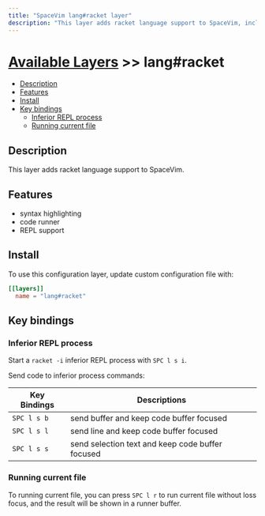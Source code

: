 ```yaml
---
title: "SpaceVim lang#racket layer"
description: "This layer adds racket language support to SpaceVim, including syntax highlighting, code runner and REPL support."
---
```


# [Available Layers](../../) >> lang#racket

<!-- vim-markdown-toc GFM -->

- [Description](#description)
- [Features](#features)
- [Install](#install)
- [Key bindings](#key-bindings)
  - [Inferior REPL process](#inferior-repl-process)
  - [Running current file](#running-current-file)

<!-- vim-markdown-toc -->

## Description

This layer adds racket language support to SpaceVim.

## Features

- syntax highlighting
- code runner
- REPL support

## Install

To use this configuration layer, update custom configuration file with:

```toml
[[layers]]
  name = "lang#racket"
```

## Key bindings

### Inferior REPL process

Start a `racket -i` inferior REPL process with `SPC l s i`.

Send code to inferior process commands:

| Key Bindings | Descriptions                                     |
| ------------ | ------------------------------------------------ |
| `SPC l s b`  | send buffer and keep code buffer focused         |
| `SPC l s l`  | send line and keep code buffer focused           |
| `SPC l s s`  | send selection text and keep code buffer focused |

### Running current file

To running current file, you can press `SPC l r` to run current file without loss focus, and the result will be shown in a runner buffer.

